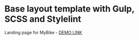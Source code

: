 # Base layout template with Gulp, SCSS and Stylelint
  Landing page for MyBike
    - [DEMO LINK](https://Coyoote.github.io/mybike-landing)
